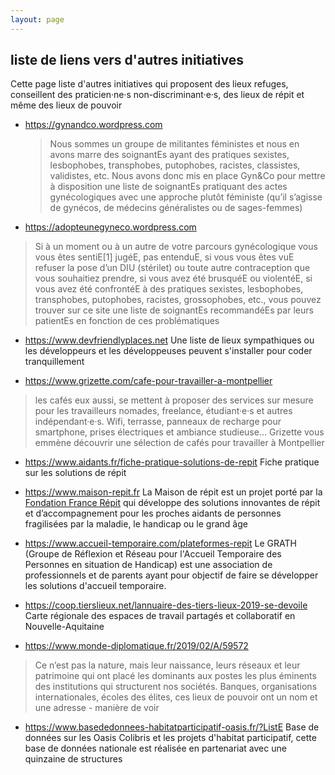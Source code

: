 ```yaml
---
layout: page
---
```


## liste de liens vers d'autres initiatives

Cette page liste d'autres initiatives qui proposent des lieux refuges, conseillent des praticien·ne·s non-discriminant·e·s, des lieux de répit et même des lieux de pouvoir

- https://gynandco.wordpress.com
  > Nous sommes un groupe de militantes féministes et nous en avons marre des soignantEs ayant des pratiques sexistes, lesbophobes, transphobes, putophobes, racistes, classistes, validistes, etc. Nous avons donc mis en place Gyn&Co pour mettre à disposition une liste de soignantEs pratiquant des actes gynécologiques avec une approche plutôt féministe (qu’il s’agisse de gynécos, de médecins généralistes ou de sages-femmes)

- https://adopteunegyneco.wordpress.com
> Si à un moment ou à un autre de votre parcours gynécologique vous vous êtes sentiE[1] jugéE, pas entenduE, si vous vous êtes vuE refuser la pose d’un DIU (stérilet) ou toute autre contraception que vous souhaitiez prendre, si vous avez été brusquéE ou violentéE, si vous avez été confrontéE à des pratiques sexistes, lesbophobes, transphobes, putophobes, racistes, grossophobes, etc., vous pouvez trouver sur ce site une liste de soignantEs recommandéEs par leurs patientEs en fonction de ces problématiques

- https://www.devfriendlyplaces.net
Une liste de lieux sympathiques ou les développeurs et les développeuses peuvent s'installer pour coder tranquillement

- https://www.grizette.com/cafe-pour-travailler-a-montpellier
> les cafés eux aussi, se mettent à proposer des services sur mesure pour les travailleurs nomades, freelance, étudiant·e·s et autres indépendant·e·s. Wifi, terrasse, panneaux de recharge pour smartphone, prises électriques et ambiance studieuse… Grizette vous emmène découvrir une sélection de cafés pour travailler à Montpellier

- https://www.aidants.fr/fiche-pratique-solutions-de-repit
Fiche pratique sur les solutions de répit

- https://www.maison-repit.fr
La Maison de répit est un projet porté par la [Fondation France Répit](https://www.france-repit.fr) qui développe des solutions innovantes de répit et d’accompagnement pour les proches aidants de personnes fragilisées par la maladie, le handicap ou le grand âge

- https://www.accueil-temporaire.com/plateformes-repit
Le GRATH (Groupe de Réflexion et Réseau pour l'Accueil Temporaire des Personnes en situation de Handicap) est une association de professionnels et de parents ayant pour objectif de faire se développer les solutions d'accueil temporaire.

- https://coop.tierslieux.net/lannuaire-des-tiers-lieux-2019-se-devoile
Carte régionale des espaces de travail partagés et collaboratif en Nouvelle-Aquitaine

- https://www.monde-diplomatique.fr/2019/02/A/59572
> Ce n’est pas la nature, mais leur naissance, leurs réseaux et leur patrimoine qui ont placé les dominants aux postes les plus éminents des institutions qui structurent nos sociétés. Banques, organisations internationales, écoles des élites, ces lieux de pouvoir ont un nom et une adresse - manière de voir

- https://www.basededonnees-habitatparticipatif-oasis.fr/?ListE
Base de données sur les Oasis Colibris et les projets d'habitat participatif, cette base de données nationale est réalisée en partenariat avec une quinzaine de structures
